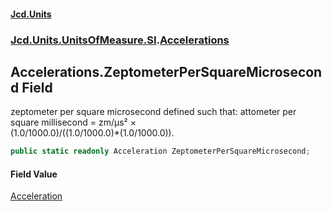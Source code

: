 #### [Jcd.Units](index.md 'index')
### [Jcd.Units.UnitsOfMeasure.SI](Jcd.Units.UnitsOfMeasure.SI.md 'Jcd.Units.UnitsOfMeasure.SI').[Accelerations](Accelerations.md 'Jcd.Units.UnitsOfMeasure.SI.Accelerations')

## Accelerations.ZeptometerPerSquareMicrosecond Field

zeptometer per square microsecond defined such that: attometer per square millisecond = zm/μs² ×  
(1.0/1000.0)/((1.0/1000.0)*(1.0/1000.0)).

```csharp
public static readonly Acceleration ZeptometerPerSquareMicrosecond;
```

#### Field Value
[Acceleration](Acceleration.md 'Jcd.Units.UnitTypes.Acceleration')